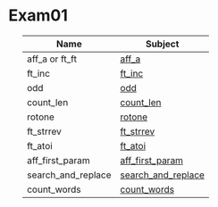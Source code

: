 # Exam01

<div style="margin-left: auto;
            margin-right: auto;
            width: 90%">

| Name | Subject |
| --- | --- |
| aff_a or ft_ft    | [aff_a](./Subjects/aff_a.subject.txt)                             |
| ft_inc            | [ft_inc](./Subjects/ft_inc_subject.txt)                           |
| odd               | [odd](./Subjects/odd_subject.txt)                                 |
| count_len         | [count_len](./Subjects/count_len.subject.txt)                     |
| rotone            | [rotone](./Subjects/rotone.subject.txt)                           |
| ft_strrev         | [ft_strrev](./Subjects/ft_strrev.subject.txt)                     |
| ft_atoi           | [ft_atoi](./Subjects/ft_atoi.subject.txt)                         |
| aff_first_param   | [aff_first_param](./Subjects/aff_a.subject.txt)                   |
| search_and_replace| [search_and_replace](./Subjects/search_and_replace.subject.txt)   |
| count_words       | [count_words](./Subjects/count_words.subject.txt)                 |

</div>
